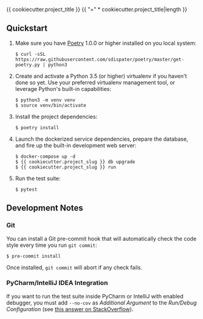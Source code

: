 {{ cookiecutter.project_title }}
{{ "=" * cookiecutter.project_title|length }}

Quickstart
----------

 1. Make sure you have [Poetry][1] 1.0.0 or higher installed on you local
    system:

        $ curl -sSL https://raw.githubusercontent.com/sdispater/poetry/master/get-poetry.py | python3

 2. Create and activate a Python 3.5 (or higher) virtualenv if you haven't
    done so yet.  Use your preferred virtualenv management tool, or leverage
    Python's built-in capabilities:

        $ python3 -m venv venv
        $ source venv/bin/activate

 3. Install the project dependencies:

        $ poetry install

 4. Launch the dockerized service dependencies, prepare the database, and fire
    up the built-in development web server:

        $ docker-compose up -d
        $ {{ cookiecutter.project_slug }} db upgrade
        $ {{ cookiecutter.project_slug }} run

 5. Run the test suite:

        $ pytest

[1]: https://poetry.eustace.io/


Development Notes
-----------------

### Git

You can install a Git pre-commit hook that will automatically check the code
style every time you run `git commit`:

    $ pre-commit install

Once installed, `git commit` will abort if any check fails.


### PyCharm/IntelliJ IDEA Integration

If you want to run the test suite inside PyCharm or IntelliJ with enabled
debugger, you must add `--no-cov` as *Additional Argument* to the *Run/Debug
Configuration* (see [this answer on StackOverflow][2]).

[2]: https://stackoverflow.com/questions/40718760/unable-to-debug-in-pycharm-with-pytest
